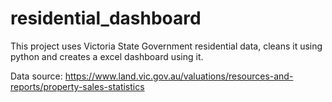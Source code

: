 # residential_dashboard

This project uses Victoria State Government residential data, cleans it using python and creates a excel dashboard using it.

Data source: https://www.land.vic.gov.au/valuations/resources-and-reports/property-sales-statistics
